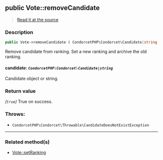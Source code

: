 ## public Vote::removeCandidate

> [Read it at the source](https://github.com/julien-boudry/Condorcet/blob/master/src/Vote.php#L592)

### Description    

```php
public Vote->removeCandidate ( CondorcetPHP\Condorcet\Candidate|string $candidate ): true
```

Remove candidate from ranking. Set a new ranking and archive the old ranking.
    

#### **candidate:** *`CondorcetPHP\Condorcet\Candidate|string`*   
Candidate object or string.    


### Return value   

*(`true`)* True on success.



### Throws:   

* ```CondorcetPHP\Condorcet\Throwable\CandidateDoesNotExistException``` 

---------------------------------------

### Related method(s)      

* [Vote::setRanking](/Docs/ApiReferences/Vote%20Class/public%20Vote--setRanking.md)    
